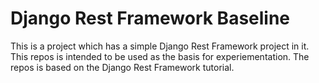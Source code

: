 # Django Rest Framework Baseline
This is a project which has a simple Django Rest Framework project in it. This repos is intended to be used as the basis for experiementation. The repos is based on the Django Rest Framework tutorial.
